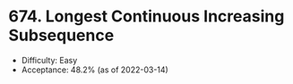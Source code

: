 # 674. Longest Continuous Increasing Subsequence
- Difficulty: Easy
- Acceptance: 48.2% (as of 2022-03-14)
